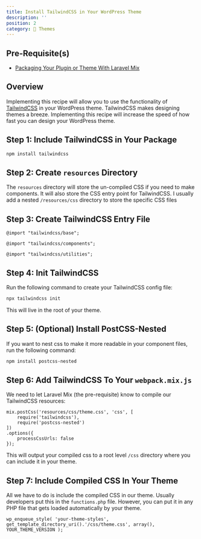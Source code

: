 ```yaml
---
title: Install TailwindCSS in Your WordPress Theme
description: ''
position: 2
category: 🎨 Themes
---
```


<social :tweet-text="'Install TailwindCSS in Your WordPress Theme'"
    :page-url="'https://wp-dev-recipes.serversideup.net/themes/install-tailwind-css-in-your-wordpress-theme'"
    :github-url="'https://github.com/serversideup/wp-dev-recipes'"></social>

<recipe-header 
    :complexity="'Low'"
    :compatibility="['Wordpress 5.4, 5.5+']"
    :tutorial="'https://serversideup.net/installing-tailwindcss-in-a-wordpress-theme/'"
    :discussion="'https://community.serversideup.net/t/installing-tailwindcss-in-a-wordpress-theme/146'">
    </recipe-header>

## Pre-Requisite(s)
* [Packaging Your Plugin or Theme With Laravel Mix](https://wp-dev-recipes.serversideup.net/general/packaging-your-plugin-or-theme-with-laravel-mix)

## Overview
Implementing this recipe will allow you to use the functionality of [TailwindCSS](https://tailwindcss.com) in your WordPress theme. TailwindCSS makes designing themes a breeze. Implementing this recipe will increase the speed of how fast you can design your WordPress theme.

## Step 1: Include TailwindCSS in Your Package

```bash
npm install tailwindcss
```

## Step 2: Create `resources` Directory
The `resources` directory will store the un-compiled CSS if you need to make components. It will also store the CSS entry point for TailwindCSS. I usually add a nested `/resources/css` directory to store the specific CSS files

## Step 3: Create TailwindCSS Entry File
```css[resources/css/theme.css]
@import "tailwindcss/base";

@import "tailwindcss/components";

@import "tailwindcss/utilities";
```

## Step 4: Init TailwindCSS
Run the following command to create your TailwindCSS config file:

```bash
npx tailwindcss init
```

This will live in the root of your theme.

## Step 5: (Optional) Install PostCSS-Nested
If you want to nest css to make it more readable in your component files, run the following command:

```bash
npm install postcss-nested
```

## Step 6: Add TailwindCSS To Your `webpack.mix.js`
We need to let Laravel Mix (the pre-requisite) know to compile our TailwindCSS resources:

```javascript[webpack.mix.js]
mix.postCss('resources/css/theme.css', 'css', [
	require('tailwindcss'),
	require('postcss-nested')
])
.options({
	processCssUrls: false
});
```

This will output your compiled css to a root level `/css` directory where you can include it in your theme.

## Step 7: Include Compiled CSS In Your Theme
All we have to do is include the compiled CSS in our theme. Usually developers put this in the `functions.php` file. However, you can put it in any PHP file that gets loaded automatically by your theme.

```php[functions.php]
wp_enqueue_style( 'your-theme-styles', get_template_directory_uri().'/css/theme.css', array(), YOUR_THEME_VERSION );
```
